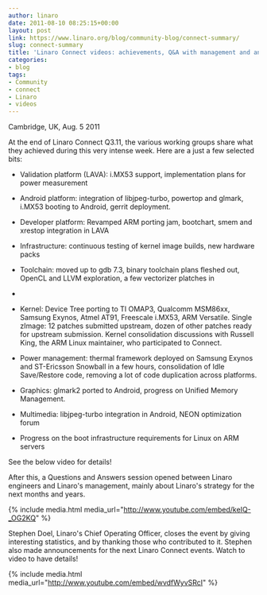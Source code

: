 ```yaml
---
author: linaro
date: 2011-08-10 08:25:15+00:00
layout: post
link: https://www.linaro.org/blog/community-blog/connect-summary/
slug: connect-summary
title: 'Linaro Connect videos: achievements, Q&A with management and announcements'
categories:
- blog
tags:
- Community
- connect
- Linaro
- videos
---
```

Cambridge, UK, Aug. 5 2011

At the end of Linaro Connect Q3.11, the various working groups share what they achieved during this very intense week. Here are a just a few selected bits:

  * Validation platform (LAVA): i.MX53 support, implementation plans for power measurement


  * Android platform: integration of libjpeg-turbo, powertop and glmark, i.MX53 booting to Android, gerrit deployment.


  * Developer platform: Revamped ARM porting jam, bootchart, smem and xrestop integration in LAVA


  * Infrastructure: continuous testing of kernel image builds, new hardware packs


  * Toolchain: moved up to gdb 7.3, binary toolchain plans fleshed out, OpenCL and LLVM exploration, a few vectorizer platches in
  *

  * Kernel: Device Tree porting to TI OMAP3, Qualcomm MSM86xx, Samsung Exynos, Atmel AT91, Freescale i.MX53, ARM Versatile. Single zImage: 12 patches submitted upstream, dozen of other patches ready for upstream submission. Kernel consolidation discussions with Russell King, the ARM Linux maintainer, who participated to Connect.


  * Power management: thermal framework deployed on Samsung Exynos and ST-Ericsson Snowball in a few hours, consolidation of Idle Save/Restore code, removing a lot of code duplication across platforms.


  * Graphics: glmark2 ported to Android, progress on Unified Memory Management.


  * Multimedia: libjpeg-turbo integration in Android, NEON optimization forum


  * Progress on the boot infrastructure requirements for Linux on ARM servers


See the below video for details!

After this, a Questions and Answers session opened between Linaro engineers and Linaro's management, mainly about Linaro's strategy for the next months and years.

{% include media.html media_url="http://www.youtube.com/embed/keIQ-_OG2KQ" %}

Stephen Doel, Linaro's Chief Operating Officer, closes the event by giving interesting statistics, and by thanking those who contributed to it. Stephen also made announcements for the next Linaro Connect events. Watch to video to have details!

{% include media.html media_url="http://www.youtube.com/embed/wvdfWyvSRcI" %}
